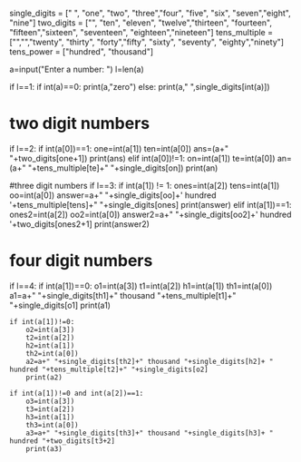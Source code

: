 single_digits = [" ", "one", "two", "three","four", "five", "six", "seven","eight", "nine"]
two_digits = ["", "ten", "eleven", "twelve","thirteen", "fourteen", "fifteen","sixteen", "seventeen", "eighteen","nineteen"]
tens_multiple = ["","","twenty", "thirty", "forty","fifty", "sixty", "seventy", "eighty","ninety"]
tens_power = ["hundred", "thousand"]

a=input("Enter a number: ")
l=len(a)

if l==1:
    if int(a)==0:
        print(a,"zero")
    else:
        print(a," ",single_digits[int(a)])
    
# two digit numbers
if l==2:
    if int(a[0])==1:
        one=int(a[1])
        ten=int(a[0])
        ans=(a+" "+two_digits[one+1])
        print(ans)
    elif int(a[0])!=1:
        on=int(a[1])
        te=int(a[0])
        an=(a+" "+tens_multiple[te]+" "+single_digits[on])
        print(an)
       
        
        

#three digit numbers
if l==3:
    if int(a[1]) != 1:
        ones=int(a[2])
        tens=int(a[1])
        oo=int(a[0])
        answer=a+" "+single_digits[oo]+' hundred '+tens_multiple[tens]+" "+single_digits[ones]
        print(answer)
    elif int(a[1])==1:
        ones2=int(a[2])
        oo2=int(a[0])
        answer2=a+" "+single_digits[oo2]+' hundred '+two_digits[ones2+1]
        print(answer2)
        
# four digit numbers       
if l==4:
    if int(a[1])==0:
        o1=int(a[3])
        t1=int(a[2])
        h1=int(a[1])
        th1=int(a[0])
        a1=a+" "+single_digits[th1]+" thousand "+tens_multiple[t1]+" "+single_digits[o1]
        print(a1)
        
    if int(a[1])!=0:
        o2=int(a[3])
        t2=int(a[2])
        h2=int(a[1])
        th2=int(a[0])
        a2=a+" "+single_digits[th2]+" thousand "+single_digits[h2]+ " hundred "+tens_multiple[t2]+" "+single_digits[o2]
        print(a2)
        
    if int(a[1])!=0 and int(a[2])==1:
        o3=int(a[3])
        t3=int(a[2])
        h3=int(a[1])
        th3=int(a[0])
        a3=a+" "+single_digits[th3]+" thousand "+single_digits[h3]+ " hundred "+two_digits[t3+2]
        print(a3)
    

 
    

 
